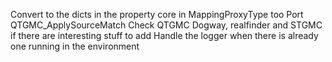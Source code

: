 Convert to the dicts in the property core in MappingProxyType too
Port QTGMC_ApplySourceMatch
Check QTGMC Dogway, realfinder and STGMC if there are interesting stuff to add
Handle the logger when there is already one running in the environment
